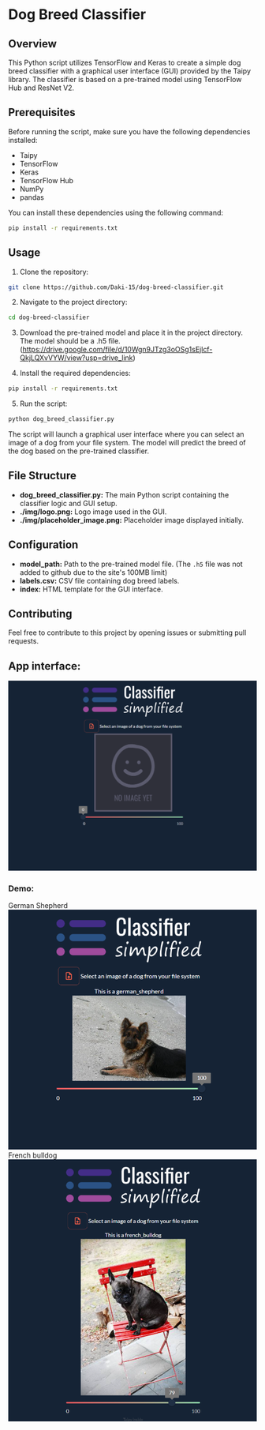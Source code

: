 # Dog Breed Classifier

## Overview

This Python script utilizes TensorFlow and Keras to create a simple dog breed classifier with a graphical user interface (GUI) provided by the Taipy library. The classifier is based on a pre-trained model using TensorFlow Hub and ResNet V2.

## Prerequisites

Before running the script, make sure you have the following dependencies installed:

- Taipy
- TensorFlow
- Keras
- TensorFlow Hub
- NumPy
- pandas

You can install these dependencies using the following command:

```bash
pip install -r requirements.txt
```

## Usage

1. Clone the repository:

```bash
git clone https://github.com/Daki-15/dog-breed-classifier.git
```

2. Navigate to the project directory:

```bash
cd dog-breed-classifier
```

3. Download the pre-trained model and place it in the project directory. The model should be a .h5 file. (https://drive.google.com/file/d/10Wgn9JTzg3oOSg1sEjlcf-QkjLQXvVYW/view?usp=drive_link)

4. Install the required dependencies:

```bash
pip install -r requirements.txt
```

5. Run the script:

```bash
python dog_breed_classifier.py
```

The script will launch a graphical user interface where you can select an image of a dog from your file system. The model will predict the breed of the dog based on the pre-trained classifier.

## File Structure

- **dog_breed_classifier.py:** The main Python script containing the classifier logic and GUI setup.
- **./img/logo.png:** Logo image used in the GUI.
- **./img/placeholder_image.png:** Placeholder image displayed initially.

## Configuration

- **model_path:** Path to the pre-trained model file. (The `.h5` file was not added to github due to the site's 100MB limit) 
- **labels.csv:** CSV file containing dog breed labels.
- **index:** HTML template for the GUI interface.

## Contributing

Feel free to contribute to this project by opening issues or submitting pull requests.

## App interface:

![](./img/interface.PNG)

### Demo:

German Shepherd 
![](./img/Example_1.PNG)
French bulldog
![](./img/Example_2.PNG)
